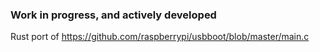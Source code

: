 ### Work in progress, and actively developed


Rust port of https://github.com/raspberrypi/usbboot/blob/master/main.c
